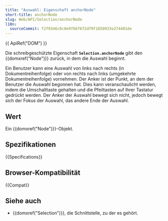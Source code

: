 ```yaml
---
title: "Auswahl: Eigenschaft anchorNode"
short-title: anchorNode
slug: Web/API/Selection/anchorNode
l10n:
  sourceCommit: f2f9346c0c0e9f6676f2df9f1850933e274401de
---
```


{{ ApiRef("DOM") }}

Die schreibgeschützte Eigenschaft **`Selection.anchorNode`** gibt den {{domxref("Node")}} zurück, in dem die Auswahl beginnt.

Ein Benutzer kann eine Auswahl von links nach rechts (in Dokumentreihenfolge) oder von rechts nach links (umgekehrte Dokumentreihenfolge) vornehmen. Der Anker ist der Punkt, an dem der Benutzer die Auswahl begonnen hat. Dies kann veranschaulicht werden, indem die Umschalttaste gehalten und die Pfeiltasten auf Ihrer Tastatur gedrückt werden. Der Anker der Auswahl bewegt sich nicht, jedoch bewegt sich der Fokus der Auswahl, das andere Ende der Auswahl.

## Wert

Ein {{domxref("Node")}}-Objekt.

## Spezifikationen

{{Specifications}}

## Browser-Kompatibilität

{{Compat}}

## Siehe auch

- {{domxref("Selection")}}, die Schnittstelle, zu der es gehört.
